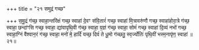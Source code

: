+++
title = "२१ समुद्रं गच्छ"

+++
स॒मु॒द्रं ग॑च्छ॒ स्वाहा॒न्तरि॑क्षं गच्छ॒ स्वाहा॑ दे॒वꣳ स॑वि॒तारं॑ गच्छ॒ स्वाहा॑ मि॒त्रावरु॑णौ गच्छ॒ स्वाहा॑होरा॒त्रे ग॑च्छ॒ स्वाहा॒ छन्दा॑ꣳसि गच्छ॒ स्वाहा॒ द्या॑वापृथि॒वी ग॑च्छ॒ स्वाहा॒ य॒ज्ञं ग॑च्छ॒ स्वाहा॒ सोमं॑ गच्छ॒ स्वाहा॑ दि॒व्यं नभो॑ गच्छ॒ स्वाहा॒ग्निं वै॑श्वान॒रं ग॑च्छ॒ स्वाहा॒ मनो॑ मे॒ हार्दि॑ यच्छ॒ दिवं॑ ते धू॒मो ग॑च्छतु॒ स्व᳕र्ज्योतिः॑ पृथि॒वीं भस्म॒नापृ॑ण॒ स्वाहा॑ ॥२१॥